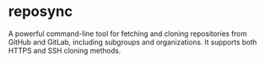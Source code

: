 # reposync
A powerful command-line tool for fetching and cloning repositories from GitHub and GitLab, including subgroups and organizations. It supports both HTTPS and SSH cloning methods.
